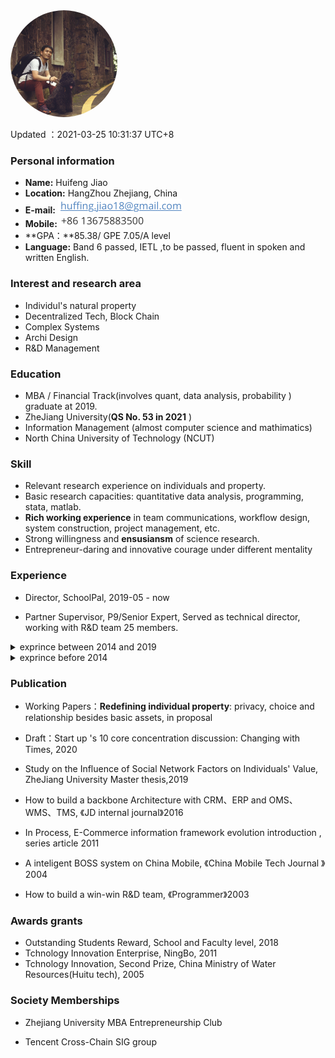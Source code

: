 <img src="./jhfnetboy.png" alt="jhfnetboy" style="zoom:18%;border-radius:50%;" />

Updated ：2021-03-25 10:31:37 UTC+8

### **Personal information**

+ **Name:**  Huifeng Jiao 
+ **Location:**  HangZhou Zhejiang, China
+ **E-mail:**  <img src="./mail.png" style="zoom:50%;"/>
+ **Mobile:**  <img src="./mobile.png" style="zoom:50%;"/>
+ **GPA：**85.38/ GPE 7.05/A level
+ **Language:** Band 6 passed, IETL ,to be passed, fluent in spoken and written English.

### **Interest and research area**
+ Individul's natural property
+ Decentralized Tech, Block Chain
+ Complex Systems
+ Archi Design
+ R&D Management

### **Education**

+ MBA / Financial Track(involves quant, data analysis, probability ) graduate at 2019.
+ ZheJiang University(**QS No. 53 in 2021** )
+ Information Management (almost computer science  and mathimatics) 
+ North China University of Technology (NCUT)

### **Skill**

+ Relevant research experience on individuals and property.
+ Basic research capacities: quantitative data analysis, programming, stata, matlab.
+ **Rich working experience** in team communications, workflow design, system construction, project management, etc.
+ Strong willingness and **ensusiansm** of  science research.
+ Entrepreneur-daring and innovative courage under different mentality

### **Experience**

+ Director, SchoolPal, 2019-05 - now	

+ Partner Supervisor,  P9/Senior Expert, Served as technical director, working with R&D team 25 members.

<details>
<summary>exprince between 2014 and 2019</summary>
<pre>
+ Director, JD.com, 2017-07	2019-05
+ M3/Senior Manager	Responsible for the vehicle BU technical team, the head of quality team、 supply chain team which totally over 100 members.
<hr>
+ MBA, ZheJiang University, 2016-09	2019-03			
+ Top 80’s of over 2000 candidates. As a member of Financial Track, learn more on quant and economic lessons besides basic MBA courses.
+ Won the reward of outstanding graduate students of the School of Economics and Management and Zhejiang University.
<hr>
+ Director, Tqmall.com, 2014-7	2017-06
+ Within 6 months, I helped the company quickly establish a warehousing logistics system covering 22 warehouses across China, supporting a salement and customer service with monthly GMV of hundreds of millions, and a CRM system serving nearly 500 sales, and guiding the company's system architecture upgrade.
</pre>
</details>

<details>
<summary>exprince before 2014</summary>
<pre>
+ Founder, HugeSand Ltd, HangZhou, 2013-10	2014-07	 	
+ App Caijisong’s APP market has received more than 40,000 downloads in more than two months, completed the company’s organization, product design, development and launch, and initial market expansion within four months, and has rapidly grown into an starup entrepreneur in more than half a year.
<hr>
+ Tech Manager, Business Security Tech Ltd,  2012-3	2013-10	
+ Starting from scratch, I completed the formation of the Internet entrepreneurial technical team, product planning, development and testing, and push online, helping the company to obtain tens of millions of investment.
<hr>
+ Founder, Busibridge Beijing Ltd, 2007-03	2011-10
+ As a domestic localization partner of Compirce, I have opened up a path for open source ERP, made some beneficial attempts on open source software, and released a batch of open source software.
<hr>
+ Vice Manager, Huitu Beijing Ltd, 2004-10	2006-11
+ Participated in the National Consultation System for Flood Control and Drought Relief, and won the second prize for scientific and technological progress from the Ministry of Water Resources. Responsible for  OO design  and  GIS map developement.
<hr>
+ R&D team leader, China Mobile, 1999-05	2003-06
+ Experienced multiple telecom-level projects: Responsible for the overall OA system of Hebei Province with 12 million RMB, completed the first and second phases in more than two years, participated in 70 million data mining projects.
<hr>
+ Information Management Mayor, North China University of Technology, 1996-1999
+ It is my pride to get the Public Student qualification at the last chance.
+ I have studied computer-oriented courses such as advanced mathematics, linear algebra, calculation methods, carding analysis, discrete mathematics, computer principles, compiling principles, C language, HTML and others. I was vice president of the student union for 2 years.
</pre>
</details>

### **Publication**

+ Working Papers：**Redefining individual property**: privacy, choice and relationship besides basic assets, in proposal 
+ Draft：Start up 's 10 core concentration discussion: Changing with Times, 2020
+ Study on the Influence of Social Network Factors on Individuals' Value, ZheJiang University Master thesis,2019
+ How to build a backbone Architecture with CRM、ERP and OMS、WMS、TMS, 《JD internal journal》2016
+ In Process, E-Commerce information framework evolution introduction , series article 2011
+ A inteligent BOSS system on China Mobile, 《China Mobile Tech Journal 》2004

+ How to build a win-win R&D team, 《Programmer》2003


### **Awards grants**

+ Outstanding Students Reward, School and Faculty level, 2018
+ Tchnology Innovation Enterprise, NingBo,  2011
+ Tchnology Innovation, Second Prize, China Ministry of Water Resources(Huitu tech), 2005

### **Society Memberships**

+ Zhejiang University MBA Entrepreneurship Club

+ Tencent Cross-Chain SIG group